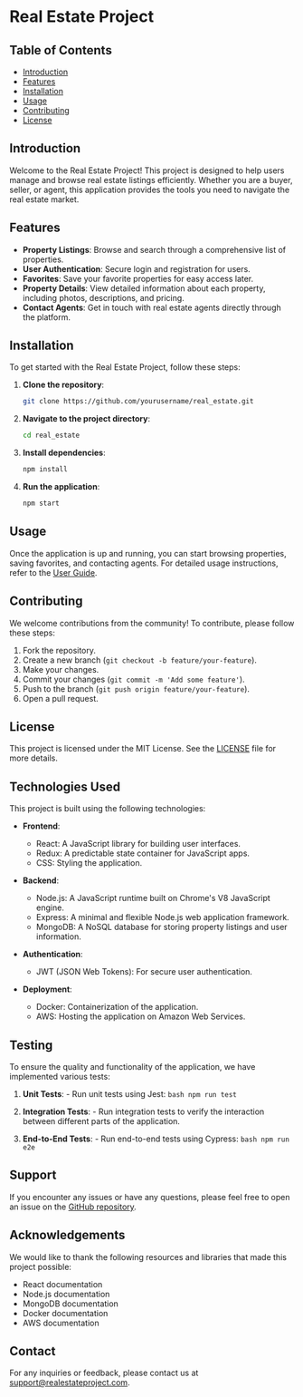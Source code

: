 # Real Estate Project

## Table of Contents
- [Introduction](#introduction)
- [Features](#features)
- [Installation](#installation)
- [Usage](#usage)
- [Contributing](#contributing)
- [License](#license)

## Introduction
Welcome to the Real Estate Project! This project is designed to help users manage and browse real estate listings efficiently. Whether you are a buyer, seller, or agent, this application provides the tools you need to navigate the real estate market.

## Features
- **Property Listings**: Browse and search through a comprehensive list of properties.
- **User Authentication**: Secure login and registration for users.
- **Favorites**: Save your favorite properties for easy access later.
- **Property Details**: View detailed information about each property, including photos, descriptions, and pricing.
- **Contact Agents**: Get in touch with real estate agents directly through the platform.

## Installation
To get started with the Real Estate Project, follow these steps:

1. **Clone the repository**:
    ```bash
    git clone https://github.com/yourusername/real_estate.git
    ```
2. **Navigate to the project directory**:
    ```bash
    cd real_estate
    ```
3. **Install dependencies**:
    ```bash
    npm install
    ```
4. **Run the application**:
    ```bash
    npm start
    ```

## Usage
Once the application is up and running, you can start browsing properties, saving favorites, and contacting agents. For detailed usage instructions, refer to the [User Guide](docs/user_guide.md).

## Contributing
We welcome contributions from the community! To contribute, please follow these steps:

1. Fork the repository.
2. Create a new branch (`git checkout -b feature/your-feature`).
3. Make your changes.
4. Commit your changes (`git commit -m 'Add some feature'`).
5. Push to the branch (`git push origin feature/your-feature`).
6. Open a pull request.

## License
This project is licensed under the MIT License. See the [LICENSE](LICENSE) file for more details.
## Technologies Used
This project is built using the following technologies:

- **Frontend**:
    - React: A JavaScript library for building user interfaces.
    - Redux: A predictable state container for JavaScript apps.
    - CSS: Styling the application.

- **Backend**:
    - Node.js: A JavaScript runtime built on Chrome's V8 JavaScript engine.
    - Express: A minimal and flexible Node.js web application framework.
    - MongoDB: A NoSQL database for storing property listings and user information.

- **Authentication**:
    - JWT (JSON Web Tokens): For secure user authentication.

- **Deployment**:
    - Docker: Containerization of the application.
    - AWS: Hosting the application on Amazon Web Services.

## Testing
To ensure the quality and functionality of the application, we have implemented various tests:

1. **Unit Tests**:
        - Run unit tests using Jest:
        ```bash
        npm run test
        ```

2. **Integration Tests**:
        - Run integration tests to verify the interaction between different parts of the application.

3. **End-to-End Tests**:
        - Run end-to-end tests using Cypress:
        ```bash
        npm run e2e
        ```

## Support
If you encounter any issues or have any questions, please feel free to open an issue on the [GitHub repository](https://github.com/yourusername/real_estate/issues).

## Acknowledgements
We would like to thank the following resources and libraries that made this project possible:
- React documentation
- Node.js documentation
- MongoDB documentation
- Docker documentation
- AWS documentation

## Contact
For any inquiries or feedback, please contact us at support@realestateproject.com.
